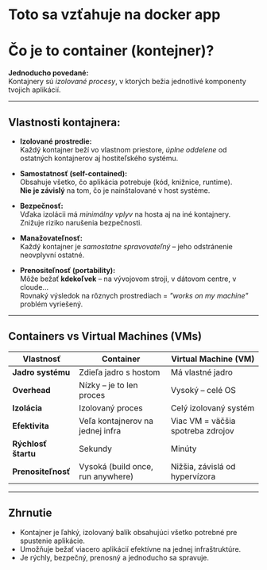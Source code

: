 # Toto sa vzťahuje na docker app 
# Čo je to container (kontejner)?

**Jednoducho povedané:**  
Kontajnery sú *izolované procesy*, v ktorých bežia jednotlivé komponenty tvojich aplikácií.

---

## Vlastnosti kontajnera:

- **Izolované prostredie:**  
  Každý kontajner beží vo vlastnom priestore, *úplne oddelene* od ostatných kontajnerov aj hostiteľského systému.

- **Samostatnosť (self-contained):**  
  Obsahuje všetko, čo aplikácia potrebuje (kód, knižnice, runtime).  
  **Nie je závislý** na tom, čo je nainštalované v host systéme.

- **Bezpečnosť:**  
  Vďaka izolácii má *minimálny vplyv* na hosta aj na iné kontajnery.  
  Znižuje riziko narušenia bezpečnosti.

- **Manažovateľnosť:**  
  Každý kontajner je *samostatne spravovateľný* – jeho odstránenie neovplyvní ostatné.

- **Prenositeľnosť (portability):**  
  Môže bežať **kdekoľvek** – na vývojovom stroji, v dátovom centre, v cloude...  
  Rovnaký výsledok na rôznych prostrediach = *"works on my machine"* problém vyriešený.

---

## Containers vs Virtual Machines (VMs)

| Vlastnosť          | Container                           | Virtual Machine (VM)                     |
|--------------------|--------------------------------------|------------------------------------------|
| **Jadro systému**  | Zdieľa jadro s hostom                | Má vlastné jadro                         |
| **Overhead**       | Nízky – je to len proces             | Vysoký – celé OS                         |
| **Izolácia**       | Izolovaný proces                     | Celý izolovaný systém                    |
| **Efektivita**     | Veľa kontajnerov na jednej infra    | Viac VM = väčšia spotreba zdrojov       |
| **Rýchlosť štartu**| Sekundy                              | Minúty                                   |
| **Prenositeľnosť** | Vysoká (build once, run anywhere)    | Nižšia, závislá od hypervízora           |

---

## Zhrnutie

- Kontajner je ľahký, izolovaný balík obsahujúci všetko potrebné pre spustenie aplikácie.
- Umožňuje bežať viacero aplikácií efektívne na jednej infraštruktúre.
- Je rýchly, bezpečný, prenosný a jednoducho sa spravuje.
